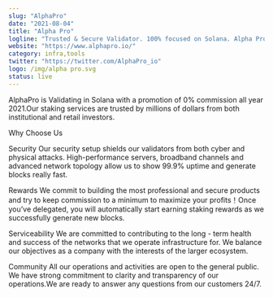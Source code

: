 ```yaml
---
slug: "AlphaPro"
date: "2021-08-04"
title: "Alpha Pro"
logline: "Trusted & Secure Validator. 100% focused on Solana. Alpha Pro helps institutional investors and regular token holders to profit off their crypto assets. We offer high-uptime, secure staking with advanced monitoring & support."
website: "https://www.alphapro.io/"
category: infra,tools
twitter: "https://twitter.com/AlphaPro_io"
logo: /img/alpha pro.svg
status: live
---
```


AlphaPro is Validating in Solana with a promotion of 0% commission all year 2021.Our staking services are trusted by millions of dollars from both institutional and retail investors.

Why Choose Us

Security
Our security setup shields our validators from both cyber and physical attacks. High-performance servers, broadband channels and advanced network topology allow us to show 99.9% uptime and generate blocks really fast.

Rewards
We commit to building the most professional and secure products and try to keep commission to a minimum to maximize your profits！Once you’ve delegated, you will automatically start earning staking rewards as we successfully generate new blocks.

Serviceability
We are committed to contributing to the long - term health and success of the networks that we operate infrastructure for. We balance our objectives as a company with the interests of the larger ecosystem.

Community
All our operations and activities are open to the general public. We have strong commitment to clarity and transparency of our operations.We are ready to answer any questions from our customers 24/7.
